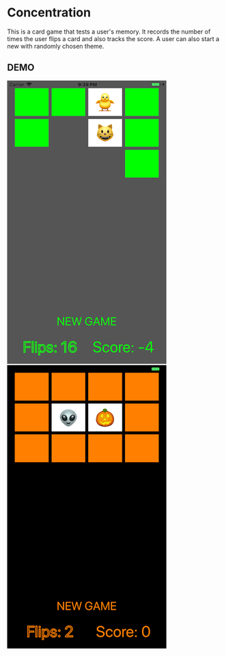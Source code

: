 Concentration
========

This is a card game that tests a user's memory. It records the number of times the user flips a card and also tracks the score. A user can also start a new with randomly chosen theme. 

DEMO
--------------
![alt text](/demo/green.png)
![alt text](/demo/orange.png)

